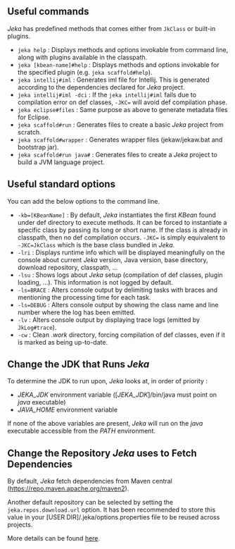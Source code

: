 ## Useful commands 

_Jeka_ has predefined methods that comes either from `JkClass` or built-in plugins. 

* `jeka help` : Displays methods and options invokable from command line, along with plugins available in the classpath.
* `jeka [kbean-name]#help` : Displays methods and options invokable for the specified plugin (e.g. `jeka scaffold#help`).
* `jeka intellij#iml` : Generates iml file for Intellij. This is generated according to the dependencies declared for _Jeka_ project.
* `jeka intellij#iml -dci` : If the `jeka intellij#iml` fails due to compilation error on def classes, `-JKC=` will avoid def compilation phase.
* `jeka eclipse#files` : Same purpose as above to generate metadata files for Eclipse.
* `jeka scaffold#run` : Generates files to create a basic _Jeka_ project from scratch.
* `jeka scaffold#wrapper` : Generates wrapper files (jekaw/jekaw.bat and bootstrap jar).
* `jeka scaffold#run java#` : Generates files to create a _Jeka_ project to build a JVM language project.

## Useful standard options

You can add the below options to the command line.

* `-kb=[KBeanName]` : By default, _Jeka_ instantiates the first _KBean_ found under def directory to execute methods. 
It can be forced to instantiate a specific class by passing its long or short name.
If the class is already in classpath, then no def compilation occurs. `-JKC=` is simply equivalent to `-JKC=JkClass` which is the base class bundled in _Jeka_.  
* `-lri` : Displays runtime info which will be displayed meaningfully on the console about current _Jeka_ version, Java version, base directory, download repository, classpath, ...
* `-lsu` : Shows logs about _Jeka_ setup (compilation of def classes, plugin loading, ...). This information is not logged by default.
* `-ls=BRACE` : Alters console output by delimiting tasks with braces and mentioning the processing time for each task.
* `-ls=DEBUG` : Alters console output by showing the class name and line number where the log has been emitted.
* `-lv` : Alters console output by displaying trace logs (emitted by `JkLog#trace`).
* `-cw` : Clean _.work_ directory, forcing compilation of def classes, even if it is marked as being up-to-date.

## Change the JDK that Runs _Jeka_

To determine the JDK to run upon, _Jeka_ looks at, in order of priority :

* _JEKA_JDK_ environment variable ([_JEKA_JDK_]/bin/java must point on _java_ executable)
* _JAVA_HOME_ environment variable 

If none of the above variables are present, _Jeka_ will run on the _java_ executable accessible from the _PATH_ environment.

## Change the Repository _Jeka_ uses to Fetch Dependencies 

By default, _Jeka_ fetch dependencies from Maven central (https://repo.maven.apache.org/maven2).

Another default repository can be selected by setting the `jeka.repos.download.url` option. 
It has been recommended to store this value in your [USER DIR]/.jeka/options.properties file to be reused across projects.

More details can be found [here](https://jeka-dev.github.io/jeka/reference-guide/execution-engine-properties/#repositories).
